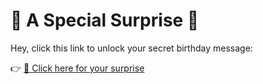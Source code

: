 # 🎉 A Special Surprise 🎉  

Hey, click this link to unlock your secret birthday message:  

👉 [🎁 Click here for your surprise](https://mybinder.org/v2/gh/pranjaldevx/message/HEAD?filepath=oks.py)
